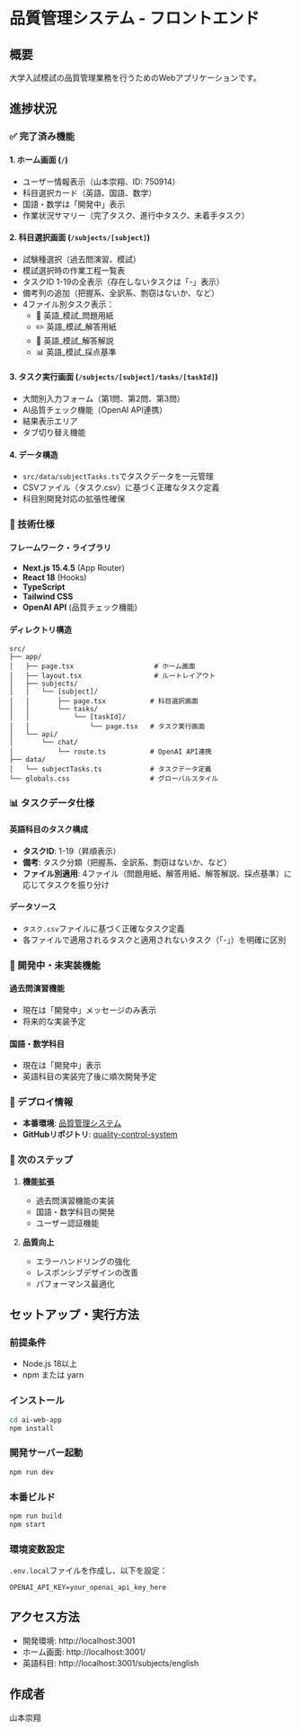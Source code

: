 # 品質管理システム - フロントエンド

## 概要
大学入試模試の品質管理業務を行うためのWebアプリケーションです。

## 進捗状況

### ✅ 完了済み機能

#### 1. ホーム画面 (`/`)
- ユーザー情報表示（山本崇翔、ID: 750914）
- 科目選択カード（英語、国語、数学）
- 国語・数学は「開発中」表示
- 作業状況サマリー（完了タスク、進行中タスク、未着手タスク）

#### 2. 科目選択画面 (`/subjects/[subject]`)
- 試験種選択（過去問演習、模試）
- 模試選択時の作業工程一覧表
- タスクID 1-19の全表示（存在しないタスクは「-」表示）
- 備考列の追加（把握系、全訳系、剽窃はないか、など）
- 4ファイル別タスク表示：
  - 📄 英語_模試_問題用紙
  - ✏️ 英語_模試_解答用紙
  - 📖 英語_模試_解答解説
  - 📊 英語_模試_採点基準

#### 3. タスク実行画面 (`/subjects/[subject]/tasks/[taskId]`)
- 大問別入力フォーム（第1問、第2問、第3問）
- AI品質チェック機能（OpenAI API連携）
- 結果表示エリア
- タブ切り替え機能

#### 4. データ構造
- `src/data/subjectTasks.ts`でタスクデータを一元管理
- CSVファイル（タスク.csv）に基づく正確なタスク定義
- 科目別開発対応の拡張性確保

### 🔧 技術仕様

#### フレームワーク・ライブラリ
- **Next.js 15.4.5** (App Router)
- **React 18** (Hooks)
- **TypeScript**
- **Tailwind CSS**
- **OpenAI API** (品質チェック機能)

#### ディレクトリ構造
```
src/
├── app/
│   ├── page.tsx                    # ホーム画面
│   ├── layout.tsx                  # ルートレイアウト
│   ├── subjects/
│   │   └── [subject]/
│   │       ├── page.tsx           # 科目選択画面
│   │       └── tasks/
│   │           └── [taskId]/
│   │               └── page.tsx   # タスク実行画面
│   └── api/
│       └── chat/
│           └── route.ts           # OpenAI API連携
├── data/
│   └── subjectTasks.ts            # タスクデータ定義
└── globals.css                    # グローバルスタイル
```

### 📊 タスクデータ仕様

#### 英語科目のタスク構成
- **タスクID**: 1-19（昇順表示）
- **備考**: タスク分類（把握系、全訳系、剽窃はないか、など）
- **ファイル別適用**: 4ファイル（問題用紙、解答用紙、解答解説、採点基準）に応じてタスクを振り分け

#### データソース
- `タスク.csv`ファイルに基づく正確なタスク定義
- 各ファイルで適用されるタスクと適用されないタスク（「-」）を明確に区別

### 🚧 開発中・未実装機能

#### 過去問演習機能
- 現在は「開発中」メッセージのみ表示
- 将来的な実装予定

#### 国語・数学科目
- 現在は「開発中」表示
- 英語科目の実装完了後に順次開発予定

### 🚀 デプロイ情報

- **本番環境**: [品質管理システム](https://quality-control-system.vercel.app)
- **GitHubリポジトリ**: [quality-control-system](https://github.com/YOUR_USERNAME/quality-control-system)

### 🎯 次のステップ

1. **機能拡張**
   - 過去問演習機能の実装
   - 国語・数学科目の開発
   - ユーザー認証機能

2. **品質向上**
   - エラーハンドリングの強化
   - レスポンシブデザインの改善
   - パフォーマンス最適化

## セットアップ・実行方法

### 前提条件
- Node.js 18以上
- npm または yarn

### インストール
```bash
cd ai-web-app
npm install
```

### 開発サーバー起動
```bash
npm run dev
```

### 本番ビルド
```bash
npm run build
npm start
```

### 環境変数設定
`.env.local`ファイルを作成し、以下を設定：
```
OPENAI_API_KEY=your_openai_api_key_here
```

## アクセス方法
- 開発環境: http://localhost:3001
- ホーム画面: http://localhost:3001/
- 英語科目: http://localhost:3001/subjects/english

## 作成者
山本崇翔
